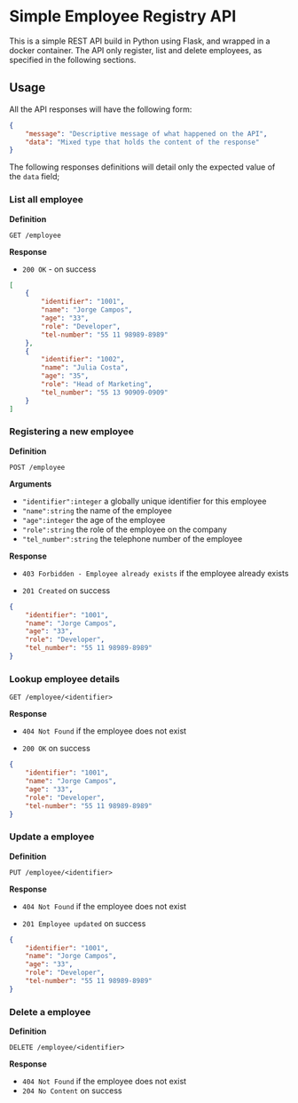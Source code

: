 # Simple Employee Registry API

This is a simple REST API build in Python using Flask, and wrapped in a docker container. The API only register, list and delete employees, as specified in the following sections.

## Usage

All the API responses will have the following form:

```json
{
    "message": "Descriptive message of what happened on the API",
    "data": "Mixed type that holds the content of the response"
}
```

The following responses definitions will detail only the expected value of the `data` field;

### List all employee

**Definition**

`GET /employee`

**Response**

- `200 OK` - on success

```json
[
    {
        "identifier": "1001",
        "name": "Jorge Campos",
        "age": "33",
        "role": "Developer",
        "tel-number": "55 11 98989-8989"
    },
    {
        "identifier": "1002",
        "name": "Julia Costa",
        "age": "35",
        "role": "Head of Marketing",
        "tel_number": "55 13 90909-0909"
    }
]
```

### Registering a new employee

**Definition**

`POST /employee`

**Arguments**

- `"identifier":integer` a globally unique identifier for this employee
- `"name":string` the name of the employee
- `"age":integer` the age of the employee
- `"role":string` the role of the employee on the company
- `"tel_number":string` the telephone number of the employee

**Response**

- `403 Forbidden - Employee already exists` if the employee already exists

- `201 Created` on success

```json
{
    "identifier": "1001",
    "name": "Jorge Campos",
    "age": "33",
    "role": "Developer",
    "tel_number": "55 11 98989-8989"
}
```

### Lookup employee details

`GET /employee/<identifier>`

**Response**

- `404 Not Found` if the employee does not exist

- `200 OK` on success
```json
{
    "identifier": "1001",
    "name": "Jorge Campos",
    "age": "33",
    "role": "Developer",
    "tel-number": "55 11 98989-8989"
}
```

### Update a employee

**Definition**

`PUT /employee/<identifier>`

**Response**

- `404 Not Found` if the employee does not exist

- `201 Employee updated` on success
```json
{
    "identifier": "1001",
    "name": "Jorge Campos",
    "age": "33",
    "role": "Developer",
    "tel-number": "55 11 98989-8989"
}
```
### Delete a employee

**Definition**

`DELETE /employee/<identifier>`

**Response**

- `404 Not Found` if the employee does not exist
- `204 No Content` on success
